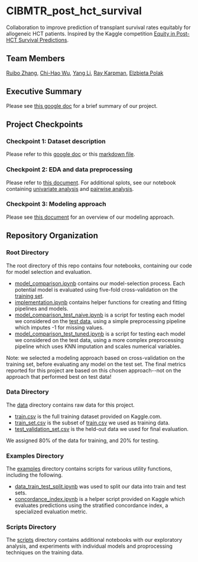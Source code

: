 # CIBMTR_post_hct_survival

Collaboration to improve prediction of transplant survival rates equitably for allogeneic HCT patients. Inspired by the Kaggle competition [Equity in Post-HCT Survival Predictions](https://www.kaggle.com/competitions/equity-post-HCT-survival-predictions/overview).

## Team Members

[Ruibo Zhang](https://www.linkedin.com/in/ruibo-zhang-b901161a1/), [Chi-Hao Wu](https://www.linkedin.com/in/chi-hao-wu-69a590227), [Yang Li](https://www.linkedin.com/in/yang-li-9018571b9/), [Ray Karpman](https://www.linkedin.com/in/rachel-karpman/), [Elzbieta Polak](https://www.linkedin.com/in/elzbieta-polak)

## Executive Summary

Please see [this google doc](https://docs.google.com/document/d/1mQpeUD_LRBRP4hCrkkFXRa48OGYRKUpNPlSAw4oAM6Q/edit?usp=sharing) for a brief summary of our project.

## Project Checkpoints
### Checkpoint 1: Dataset description

Please refer to this [google doc](https://docs.google.com/document/d/1kk4Rym6FYjPDXt6weWp9CQHLJprUmqq-LM3-46bOarc/edit?usp=sharing) or this [markdown file](Checkpoint1DatasetDescription.md).

### Checkpoint 2: EDA and data preprocessing

Please refer to [this document](Checkpoint2EDADataCleaning.ipynb). For additional splots, see our notebook containing [univariate analysis](scripts/univariate_distributions_revised.ipynb) and [pairwise analysis](scripts/correlations_for_checkpoint.ipynb). 

### Checkpoint 3: Modeling approach

Please see [this document](Checkpoint3ModelingApproach.md) for an overview of our modeling approach. 

## Repository Organization

### Root Directory

The root directory of this repo contains four notebooks, containing our code for model selection and evaluation.
* [model_comparison.ipynb](model_comparison.ipynb) contains our model-selection process. Each potential model is evaluated using five-fold cross-validation on the [training set](data/train_set.csv). 
* [implementation.ipynb](implementation.ipynb) contains helper functions for creating and fitting pipelines and models.
* [model_comparison_test_naive.ipynb](model_comparison_test_naive.ipynb) is a script for testing each model we considered on the [test data](data/test_validation_set.csv), using a simple preprocessing pipeline which imputes -1 for missing values.
* [model_comparison_test_tuned.ipynb](model_comparison_test_tuned.ipynb) is a script for testing each model we considered on the test data, using a more complex preprocessing pipeline which uses KNN imputation and scales numerical variables.

Note: we selected a modeling approach based on cross-validation on the training set, before evaluating any model on the test set. The final metrics reported for this project are based on this chosen approach--not on the approach that performed best on test data!

### Data Directory

The [data](/data) directory contains raw data for this project. 
* [train.csv](/data/train.csv) is the full training dataset provided on Kaggle.com.
* [train_set.csv](/data/train_set.csv) is the subset of [train.csv](/data/train.csv) we used as training data.
* [test_validation_set.csv](/data/test_validation_set.csv) is the held-out data we used for final evaluation.

We assigned 80% of the data for training, and 20% for testing.

### Examples Directory

The [examples](/examples) directory contains scripts for various utility functions, including the following.

* [data_train_test_split.ipynb](examples/data_train_test_split.ipynb) was used to split our data into train and test sets.
* [concordance_index.ipynb](examples/concordance_index.ipynb) is a helper script provided on Kaggle which evaluates predictions using the stratified concordance index, a specialized evaluation metric.

### Scripts Directory

The [scripts](/scripts) directory contains additional notebooks with our exploratory analysis, and experiments with individual models and proprocessing techniques on the training data. 


